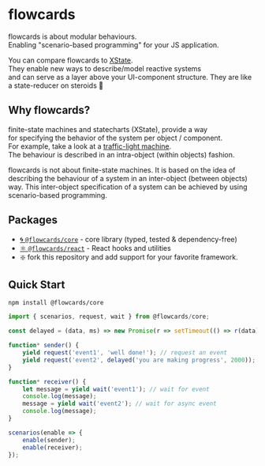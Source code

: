 # flowcards

flowcards is about modular behaviours.<br/>
Enabling "scenario-based programming" for your JS application.

You can compare flowcards to [XState](https://github.com/davidkpiano/xstate).<br/>
They enable new ways to describe/model reactive systems<br/>
and can serve as a layer above your UI-component structure.
They are like a state-reducer on steroids 💪

## Why flowcards?

finite-state machines and statecharts (XState), provide a way<br/>
for specifying the behavior of the system per object / component.<br/>
For example, take a look at a [traffic-light machine](https://github.com/davidkpiano/xstate#finite-state-machines).<br>
The behaviour is described in an intra-object (within objects) fashion.

flowcards is not about finite-state machines.
It is based on the idea of describing the behaviour of a system in an inter-object (between objects) way.
This inter-object specification of a system can be achieved by using scenario-based programming.

## Packages

- [🌀 `@flowcards/core`](https://github.com/ThomasDeutsch/flowcards/tree/master/packages/core) - core library (typed, tested & dependency-free)
- [⚛️ `@flowcards/react`](https://github.com/ThomasDeutsch/flowcards/tree/master/packages/react) - React hooks and utilities
- ❇️ fork this repository and add support for your favorite framework.

## Quick Start

```
npm install @flowcards/core
```

```javascript
import { scenarios, request, wait } from @flowcards/core;

const delayed = (data, ms) => new Promise(r => setTimeout(() => r(data), ms));

function* sender() {
    yield request('event1', 'well done!'); // request an event
    yield request('event2', delayed('you are making progress', 2000)); // async request
}

function* receiver() {
    let message = yield wait('event1'); // wait for event
    console.log(message);
    message = yield wait('event2'); // wait for async event
    console.log(message);
}

scenarios(enable => {
    enable(sender);
    enable(receiver);
});
```
